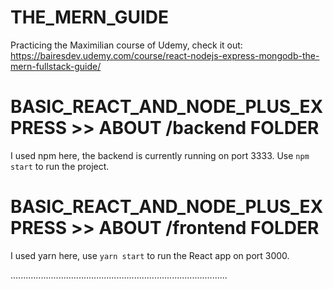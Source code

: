 # THE_MERN_GUIDE
Practicing the Maximilian course of Udemy, check it out: https://bairesdev.udemy.com/course/react-nodejs-express-mongodb-the-mern-fullstack-guide/

# **BASIC_REACT_AND_NODE_PLUS_EXPRESS** >> ABOUT /backend FOLDER
I used npm here, the backend is currently running on port 3333. Use `npm start` to run the project.

# **BASIC_REACT_AND_NODE_PLUS_EXPRESS** >> ABOUT /frontend FOLDER
I used yarn here, use `yarn start` to run the React app on port 3000.

......................................................................................



